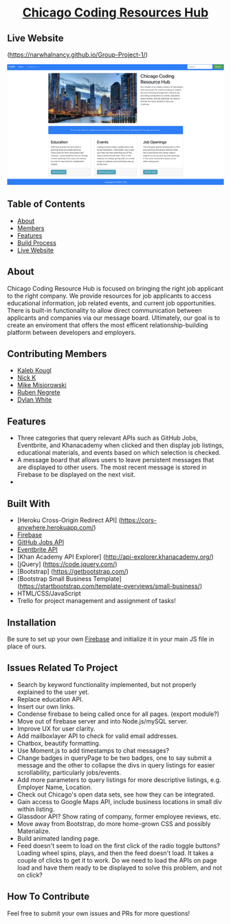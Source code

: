 <a href="https://narwhalnancy.github.io/Group-Project-1/">
  <h1 align="center"> Chicago Coding Resources Hub </h1>
</a>

## Live Website

(https://narwhalnancy.github.io/Group-Project-1/)

<p align="center">
    <img alt="CCRH" title="CCRH" src="assets/images/mainpage.png" width="600">
</p>

## Table of Contents

- [About](#about)
- [Members](#members)
- [Features](#features)
- [Build Process](#build-process)
- [Live Website](#live-website)

## About

Chicago Coding Resource Hub is focused on bringing the right job applicant to the right company. We provide resources for job applicants to access educational information, job related events, and current job opportunities. There is built-in functionality to allow direct communication between applicants and companies via our message board. Ultimately, our goal is to create an enviroment that offers the most efficent relationship-building platform between developers and employers.


## Contributing Members

* [Kaleb Kougl](https://github.com/Kaleb-kougl)
* [Nick K](https://github.com/NKGreeneyes)
* [Mike Misiorowski](https://github.com/mmisiorowski)
* [Ruben Negrete](https://github.com/Ruben1016)
* [Dylan White](https://github.com/narwhalnancy)


## Features

* Three categories that query relevant APIs such as GitHub Jobs, Eventbrite, and Khanacademy when clicked and then display job listings, educational materials, and events based on which selection is checked.
* A message board that allows users to leave persistent messages that are displayed to other users. The most recent message is stored in Firebase to be displayed on the next visit.
* 


## Built With
* [Heroku Cross-Origin Redirect API] (https://cors-anywhere.herokuapp.com/)
* [Firebase](https://console.firebase.google.com/u/0/)
* [GitHub Jobs API](https://jobs.github.com/api)
* [Eventbrite API](https://www.eventbrite.com/platform/api)
* [Khan Academy API Explorer] (http://api-explorer.khanacademy.org/)
* [jQuery] (https://code.jquery.com/)
* [Bootstrap] (https://getbootstrap.com/)
* [Bootstrap Small Business Template] (https://startbootstrap.com/template-overviews/small-business/)
* HTML/CSS/JavaScript
* Trello for project management and assignment of tasks!

## Installation

Be sure to set up your own [Firebase](https://console.firebase.google.com/u/0/) and initialize it in your main JS file in place of ours.

## Issues Related To Project

* Search by keyword functionality implemented, but not properly explained to the user yet.
* Replace education API.
* Insert our own links.
* Condense firebase to being called once for all pages. (export module?)
* Move out of firebase server and into Node.js/mySQL server.
* Improve UX for user clarity.
* Add mailboxlayer API to check for valid email addresses.
* Chatbox, beautify formatting.
* Use Moment.js to add timestamps to chat messages?
* Change badges in queryPage to be two badges, one to say submit a message and the other to collapse the divs in query listings for easier scrollability, particularly jobs/events.
* Add more parameters to query listings for more descriptive listings, e.g. Employer Name, Location.
* Check out Chicago's open data sets, see how they can be integrated.
* Gain access to Google Maps API, include business locations in small div within listing.
* Glassdoor API? Show rating of company, former employee reviews, etc.
* Move away from Bootstrap, do more home-grown CSS and possibly Materialize.
* Build animated landing page.
* Feed doesn't seem to load on the first click of the radio toggle buttons? Loading wheel spins, plays, and then the feed doesn't load. It takes a couple of clicks to get it to work. Do we need to load the APIs on page load and have them ready to be displayed to solve this problem, and not on click?

## How To Contribute

Feel free to submit your own issues and PRs for more questions!